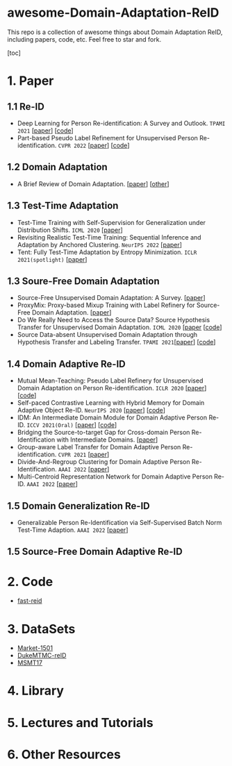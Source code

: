 # awesome-Domain-Adaptation-ReID
This repo is a collection of awesome things about Domain Adaptation ReID, including papers, code, etc. Feel free to star and fork.

[toc]

# 1. Paper

## 1.1 Re-ID

- Deep Learning for Person Re-identification: A Survey and Outlook. `TPAMI 2021` [[paper](https://arxiv.org/abs/2001.04193)] [[code](https://github.com/mangye16/ReID-Survey)]
- Part-based Pseudo Label Refinement for Unsupervised Person Re-identification. `CVPR 2022` [[paper](https://arxiv.org/abs/2203.14675)] [[code](https://github.com/yoonkicho/PPLR)]

## 1.2 Domain Adaptation

- A Brief Review of Domain Adaptation. [[paper](https://arxiv.org/abs/2010.03978)] [[other](https://zhuanlan.zhihu.com/p/436487740)]

## 1.3 Test-Time Adaptation

- Test-Time Training with Self-Supervision for Generalization under Distribution Shifts. `ICML 2020` [[paper](http://arxiv.org/abs/1909.13231)]
- Revisiting Realistic Test-Time Training: Sequential Inference and Adaptation by Anchored Clustering. `NeurIPS 2022` [[paper](http://arxiv.org/abs/2206.02721)]
- Tent: Fully Test-Time Adaptation by Entropy Minimization. `ICLR 2021(spotlight)` [[paper](https://arxiv.org/abs/2006.10726)]

## 1.3 Soure-Free Domain Adaptation

- Source-Free Unsupervised Domain Adaptation: A Survey. [[paper](https://arxiv.org/abs/2301.00265)]
- ProxyMix: Proxy-based Mixup Training with Label Refinery for Source-Free Domain Adaptation. [[paper](https://arxiv.org/abs/2205.14566)]
- Do We Really Need to Access the Source Data? Source Hypothesis Transfer for Unsupervised Domain Adaptation. `ICML 2020` [[paper](https://arxiv.org/abs/2002.08546) [[code](https://github.com/tim-learn/SHOT)]
- Source Data-absent Unsupervised Domain Adaptation through Hypothesis Transfer and Labeling Transfer. `TPAMI 2021`[[paper](https://arxiv.org/abs/2012.07297)] [[code](https://github.com/tim-learn/SHOT-plus)]

## 1.4 Domain Adaptive Re-ID

- Mutual Mean-Teaching: Pseudo Label Refinery for Unsupervised Domain Adaptation on Person Re-identification. `ICLR 2020` [[paper](https://arxiv.org/abs/2001.01526)] [[code](https://github.com/yxgeee/MMT)]
- Self-paced Contrastive Learning with Hybrid Memory for Domain Adaptive Object Re-ID. `NeurIPS 2020` [[paper](https://arxiv.org/abs/2006.02713)] [[code](https://github.com/yxgeee/SpCL)]
- IDM: An Intermediate Domain Module for Domain Adaptive Person Re-ID. `ICCV 2021(Oral)` [[paper](https://arxiv.org/abs/2108.02413)] [[code](https://github.com/SikaStar/IDM)]
- Bridging the Source-to-target Gap for Cross-domain Person Re-Identification with Intermediate Domains. [[paper](https://arxiv.org/abs/2203.01682)]
- Group-aware Label Transfer for Domain Adaptive Person Re-identification. `CVPR 2021` [[paper](https://arxiv.org/abs/2103.12366)]
- Divide-And-Regroup Clustering for Domain Adaptive Person Re-Identification. `AAAI 2022` [[paper](https://aaai-2022.virtualchair.net/poster_aaai1223)]
- Multi-Centroid Representation Network for Domain Adaptive Person Re-ID. `AAAI 2022` [[paper](https://arxiv.org/abs/2112.11689)]

## 1.5 Domain Generalization Re-ID

- Generalizable Person Re-Identification via Self-Supervised Batch Norm Test-Time Adaption. `AAAI 2022` [[paper](https://arxiv.org/abs/2203.00672)]

## 1.5 Source-Free Domain Adaptive Re-ID

# 2. Code

- [fast-reid](https://github.com/JDAI-CV/fast-reid)

# 3. DataSets

- [Market-1501]()
- [DukeMTMC-reID]()
- [MSMT17]()

# 4. Library

# 5. Lectures and Tutorials

# 6. Other Resources

